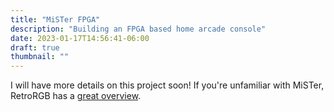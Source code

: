 ```yaml
---
title: "MiSTer FPGA"
description: "Building an FPGA based home arcade console"
date: 2023-01-17T14:56:41-06:00
draft: true
thumbnail: ""
---
```


I will have more details on this project soon! If you're unfamiliar with MiSTer, RetroRGB has a [great overview](https://www.retrorgb.com/mister.html).